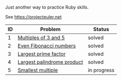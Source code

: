 Just another way to practice Ruby skills.

See https://projecteuler.net


|ID|Problem|Status|
| --- | --- | --- |
|1|[Multiples of 3 and 5](https://github.com/sparksmb/euler-project-ruby/blob/master/problems/1.md)|solved|
|2|[Even Fibonacci numbers](https://github.com/sparksmb/euler-project-ruby/blob/master/problems/2.md)|solved|
|3|[Largest prime factor](https://github.com/sparksmb/euler-project-ruby/blob/master/problems/3.md)|solved|
|4|[Largest palindrome product](https://github.com/sparksmb/euler-project-ruby/blob/master/problems/4.md)|solved|
|5|[Smallest multiple](https://github.com/sparksmb/euler-project-ruby/blob/master/problems/5.md)|in progress|

